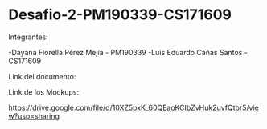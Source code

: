 # Desafio-2-PM190339-CS171609

Integrantes: 

-Dayana Fiorella Pérez Mejía - PM190339
-Luis Eduardo Cañas Santos - CS171609

Link del documento:


Link de los Mockups:

https://drive.google.com/file/d/10XZ5pxK_60QEaoKCIbZvHuk2uvfQtbr5/view?usp=sharing





